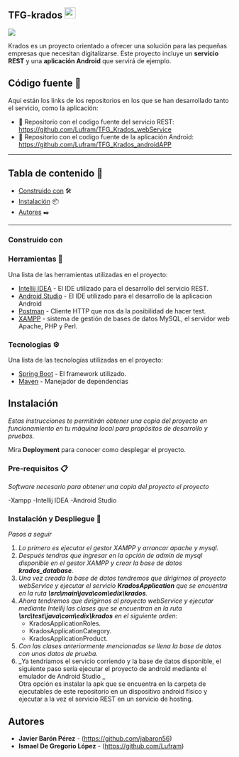 ## TFG-krados <img src="https://media.giphy.com/media/hvRJCLFzcasrR4ia7z/giphy.gif" width="25px">

<img src="https://res.cloudinary.com/dpdob4mxw/image/upload/v1653067281/krados/banner_zkwfiu.svg">

Krados es un proyecto orientado a ofrecer una solución para las pequeñas empresas que necesitan digitalizarse.
Este proyecto incluye un **servicio REST** y una **aplicación Android** que servirá de ejemplo.


## Código fuente 📕

Aquí están los links de los repositorios en los que se han desarrollado tanto el servicio, como la aplicación:

 - 🔩 Repositorio con el codigo fuente del servicio REST: https://github.com/Lufram/TFG_Krados_webService
 - 📱 Repositorio con el codigo fuente de la aplicación Android:  https://github.com/Lufram/TFG_Krados_androidAPP 



***

## Tabla de contenido 🔖

- [Construido con](#construido-con) 🛠️
- [Instalación](#instalación) 📦
- [Autores](#autores) ✒️

***

### Construido con


### Herramientas 🔧

Una lista de las herramientas utilizadas en el proyecto:
* [Intellij IDEA](https://www.jetbrains.com/es-es/idea/) - El IDE utilizado para el desarrollo del servicio REST.
* [Android Studio](https://developer.android.com/?hl=es) - El IDE utilizado para el desarrollo de la aplicacion Android
* [Postman](https://www.postman.com/) - Cliente HTTP que nos da la posibilidad de hacer test.
* [XAMPP](https://www.apachefriends.org/es/index.html) - sistema de gestión de bases de datos MySQL, el servidor web Apache, PHP y Perl.

### Tecnologias ⚙️

Una lista de las tecnologías utilizadas en el proyecto:
* [Spring Boot](https://spring.io/projects/spring-boot) - El framework utilizado.
* [Maven](https://maven.apache.org/) - Manejador de dependencias

## Instalación
_Estas instrucciones te permitirán obtener una copia del proyecto en funcionamiento en tu máquina local para propósitos de desarrollo y pruebas._

Mira **Deployment** para conocer como desplegar el proyecto.


### Pre-requisitos 📋

_Software necesario para obtener una copia del proyecto el proyecto_

-Xampp
-Intellij IDEA
-Android Studio

### Instalación y Despliegue 🔧

_Pasos a seguir_

1. _Lo primero es ejecutar el gestor XAMPP y arrancar apache y mysql._
2. _Después tendras que ingresar en la opción de admin de mysql disponible en el gestor XAMPP y crear la base de datos **krados_database**._
3. _Una vez creada la base de datos tendremos que dirigirnos al proyecto webService y ejecutar el servicio **KradosApplication** que se encuentra en la ruta **\src\main\java\com\edix\krados**._
4. _Ahora tendremos que dirigirnos al proyecto webService y ejecutar mediante Intellij las clases que se encuentran en la ruta **\src\test\java\com\edix\krados** en el siguiente orden:_
   - KradosApplicationRoles.
   - KradosApplicationCategory.
   - KradosApplicationProduct.
5. _Con las clases anteriormente mencionadas se llena la base de datos con unos datos de prueba._
6. _Ya tendriamos el servicio corriendo y la base de datos disponible, el siguiente paso sería ejecutar el proyecto de android mediante el emulador de Android Studio   _  
Otra opción es instalar la apk que se encuentra en la carpeta de ejecutables de este repositorio en un dispositivo android físico y ejecutar a la vez el servicio REST en un servicio de hosting.

## Autores

* **Javier Barón Pérez** - (https://github.com/jabaron56)
* **Ismael De Gregorio López** - (https://github.com/Lufram)

